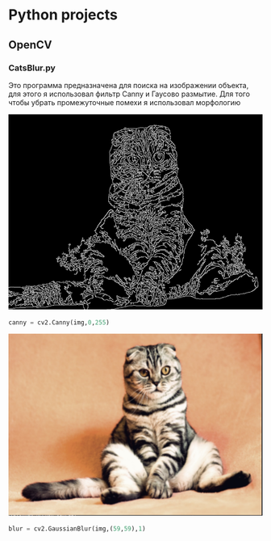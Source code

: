 # Python projects

## OpenCV 
### CatsBlur.py
<p>Это программа предназначена для поиска на изображении объекта, для этого я использовал фильтр Canny и Гаусово размытие. Для того чтобы убрать промежуточные помехи я использовал морфологию</p>

![Canny](./readmeImg/img.png)
```python
canny = cv2.Canny(img,0,255)
```
![GaussianBlur](./readmeImg/img_3.png)

```python
blur = cv2.GaussianBlur(img,(59,59),1)
```